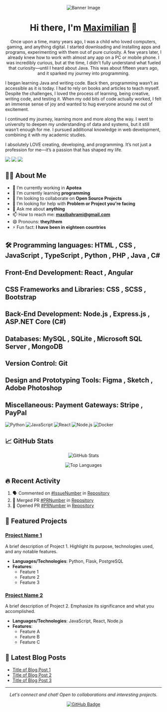 <!-- Header with a professional banner image -->
<p align="center">
  <img src="(https://www.itw.com.np/public/uploads/slider/93a8fc29997bb9cadfa45e06e9be0a13.1575203243.png)" alt="Banner Image" />
</p>

<!-- Greeting -->
<h1 align="center">Hi there, I'm <a href="https://your-website.com">Maximilian</a> 👋</h1>

<!-- Short description -->
<p align="center">Once upon a time, many years ago, I was a child who loved computers, gaming, and anything digital. I started downloading and installing apps and programs, experimenting with them out of pure curiosity. A few years later, I already knew how to work with almost any app on a PC or mobile phone. I was incredibly curious, but at the time, I didn’t fully understand what fueled that curiosity—until I heard about Java. This was about fifteen years ago, and it sparked my journey into programming.

I began learning Java and writing code. Back then, programming wasn’t as accessible as it is today. I had to rely on books and articles to teach myself. Despite the challenges, I loved the process of learning, being creative, writing code, and testing it. When my odd bits of code actually worked, I felt an immense sense of joy and wanted to hug everyone around me out of excitement.

I continued my journey, learning more and more along the way. I went to university to deepen my understanding of data and systems, but it still wasn’t enough for me. I pursued additional knowledge in web development, combining it with my academic studies.

I absolutely LOVE creating, developing, and programming. It’s not just a profession for me—it’s a passion that has shaped my life.


</p>

<!-- Social media links -->
<p align="center">

  <a href="mailto:maxibahrami@gmail.com"><img src="https://img.shields.io/badge/Email-D14836?style=flat&logo=gmail&logoColor=white"/></a>
  <a href="https://linkedin.com/in/max-bahrami-1086231b3"><img src="https://img.shields.io/badge/LinkedIn-%230077B5.svg?style=flat&logo=linkedin&logoColor=white"/></a>
  <a href="https://your-website.com"><img src="https://img.shields.io/badge/Website-FF7139?style=flat&logo=firefox-browser&logoColor=white"/></a>
  <!-- Add other social media or contact links as needed -->
</p>

<!-- About Me Section -->
## 👨‍💻 About Me

- 🔭 I’m currently working in **Apotea**
- 🌱 I’m currently learning **programming**
- 👯 I’m looking to collaborate on **Open Source Projects**
- 🤔 I’m looking for help with **Problem or Project you're facing**
- 💬 Ask me about **anything**
- 📫 How to reach me: **[maxibahrami@gmail.com](mailto:maxibahrami@gmail.com)**
- 😄 Pronouns: **they/them** 
- ⚡ Fun fact: **I have been in eighteen countries**

<!-- Technologies & Tools -->
## 🛠️ Programming languages:  HTML , CSS , JavaScript , TypeScript , Python , PHP , Java , C#
## Front-End Development:     React , Angular
## CSS Frameworks and Libraries: CSS , SCSS , Bootstrap
## Back-End Development:  Node.js , Express.js , ASP.NET Core (C#) 
## Databases: MySQL , SQLite , Microsoft SQL Server , MongoDB
## Version Control: Git
## Design and Prototyping Tools: Figma , Sketch ,  Adobe Photoshop
## Miscellaneous: Payment Gateways:  Stripe , PayPal 


![Python](https://img.shields.io/badge/Python-3776AB?style=flat&logo=python&logoColor=white)
![JavaScript](https://img.shields.io/badge/JavaScript-F7DF1E?style=flat&logo=javascript&logoColor=black)
![React](https://img.shields.io/badge/React-20232A?style=flat&logo=react&logoColor=61DAFB)
![Node.js](https://img.shields.io/badge/Node.js-339933?style=flat&logo=node-dot-js&logoColor=white)
![Docker](https://img.shields.io/badge/Docker-2496ED?style=flat&logo=docker&logoColor=white)
<!-- Add more badges for technologies you use -->

<!-- GitHub Stats -->
## 📈 GitHub Stats

<p align="center">
  <img src="https://github-readme-stats.vercel.app/api?username=yourusername&show_icons=true&theme=default&count_private=true" alt="GitHub Stats" />
</p>

<!-- Top Languages -->
<p align="center">
  <img src="https://github-readme-stats.vercel.app/api/top-langs/?username=yourusername&layout=compact&hide=css,html&theme=default" alt="Top Languages" />
</p>

<!-- Recent Activity -->
## 🔥 Recent Activity

<!--START_SECTION:activity-->
1. 🗣 Commented on [#IssueNumber](https://github.com/Repository/IssueNumber) in [Repository](https://github.com/Repository)
2. 🎉 Merged PR [#PRNumber](https://github.com/Repository/PRNumber) in [Repository](https://github.com/Repository)
3. 💪 Opened PR [#PRNumber](https://github.com/Repository/PRNumber) in [Repository](https://github.com/Repository)
<!--END_SECTION:activity-->

<!-- Featured Projects -->
## 🚀 Featured Projects

### [Project Name 1](https://github.com/yourusername/project1)
A brief description of Project 1. Highlight its purpose, technologies used, and any notable features.

- **Languages/Technologies**: Python, Flask, PostgreSQL
- **Features**:
  - Feature 1
  - Feature 2
  - Feature 3

### [Project Name 2](https://github.com/yourusername/project2)
A brief description of Project 2. Emphasize its significance and what you accomplished.

- **Languages/Technologies**: JavaScript, React, Node.js
- **Features**:
  - Feature A
  - Feature B
  - Feature C

<!-- Blog Posts (Optional) -->
## 📝 Latest Blog Posts

<!-- BLOG-POST-LIST:START -->
- [Title of Blog Post 1](https://yourblog.com/post1)
- [Title of Blog Post 2](https://yourblog.com/post2)
- [Title of Blog Post 3](https://yourblog.com/post3)
<!-- BLOG-POST-LIST:END -->

<!-- Footer -->
---

<p align="center">
  <i>Let's connect and chat! Open to collaborations and interesting projects.</i>
</p>

<p align="center">
  <a href="https://github.com/MaxiBahrami"><img src="https://img.shields.io/github/followers/yourusername?label=Followers&style=social" alt="GitHub Badge"></a>
</p>

